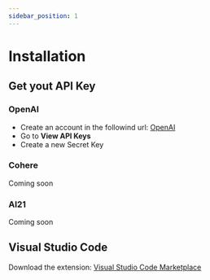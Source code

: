 ```yaml
---
sidebar_position: 1
---
```


# Installation

## Get yout API Key
### OpenAI
- Create an account in the followind url: [OpenAI](https://openai.com/api/)
- Go to **View API Keys**
- Create a new Secret Key

### Cohere
Coming soon

### AI21
Coming soon

## Visual Studio Code
Download the extension:
[Visual Studio Code Marketplace](https://marketplace.visualstudio.com/items?itemName=DanielSanMedium.dscodegpt)


